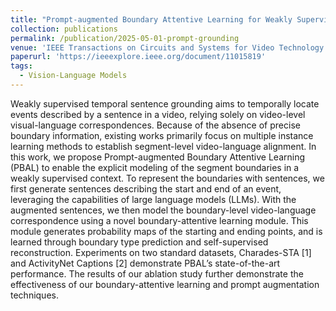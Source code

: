 ```yaml
---
title: "Prompt-augmented Boundary Attentive Learning for Weakly Supervised Temporal Sentence Grounding"
collection: publications
permalink: /publication/2025-05-01-prompt-grounding
venue: 'IEEE Transactions on Circuits and Systems for Video Technology (TCSVT)'
paperurl: 'https://ieeexplore.ieee.org/document/11015819'
tags:
  - Vision-Language Models
---
```


Weakly supervised temporal sentence grounding aims to temporally locate events described by a sentence in a video, relying solely on video-level visual-language correspondences. Because of the absence of precise boundary information, existing works primarily focus on multiple instance learning methods to establish segment-level video-language alignment. In this work, we propose Prompt-augmented Boundary Attentive Learning (PBAL) to enable the explicit modeling of the segment boundaries in a weakly supervised context. To represent the boundaries with sentences, we first generate sentences describing the start and end of an event, leveraging the capabilities of large language models (LLMs). With the augmented sentences, we then model the boundary-level video-language correspondence using a novel boundary-attentive learning module. This module generates probability maps of the starting and ending points, and is learned through boundary type prediction and self-supervised reconstruction. Experiments on two standard datasets, Charades-STA [1] and ActivityNet Captions [2] demonstrate PBAL’s state-of-the-art performance. The results of our ablation study further demonstrate the effectiveness of our boundary-attentive learning and prompt augmentation techniques.